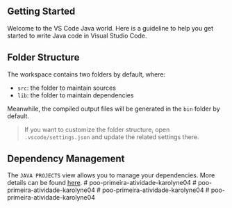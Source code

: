 ## Getting Started

Welcome to the VS Code Java world. Here is a guideline to help you get started to write Java code in Visual Studio Code.

## Folder Structure

The workspace contains two folders by default, where:

- `src`: the folder to maintain sources
- `lib`: the folder to maintain dependencies

Meanwhile, the compiled output files will be generated in the `bin` folder by default.

> If you want to customize the folder structure, open `.vscode/settings.json` and update the related settings there.

## Dependency Management

The `JAVA PROJECTS` view allows you to manage your dependencies. More details can be found [here](https://github.com/microsoft/vscode-java-dependency#manage-dependencies).
#   p o o - p r i m e i r a - a t i v i d a d e - k a r o l y n e 0 4  
 #   p o o - p r i m e i r a - a t i v i d a d e - k a r o l y n e 0 4  
 #   p o o - p r i m e i r a - a t i v i d a d e - k a r o l y n e 0 4  
 #   p o o - p r i m e i r a - a t i v i d a d e - k a r o l y n e 0 4  
 